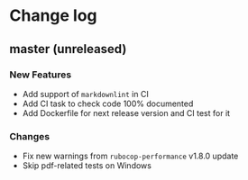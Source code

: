 # Change log

## master (unreleased)

### New Features

* Add support of `markdownlint` in CI
* Add CI task to check code 100% documented
* Add Dockerfile for next release version and CI test for it

### Changes

* Fix new warnings from `rubocop-performance` v1.8.0 update
* Skip pdf-related tests on Windows
